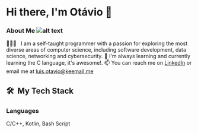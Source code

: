 # Hi there, I'm Otávio 👋
### About Me                                                                                                                                                                               ![alt text](https://www.markdownguide.org/assets/images/tux.png)

👨🏻‍💻 &nbsp; I am a self-taught programmer with a passion for exploring the most diverse areas of computer science, including software development, data science, networking and cybersecurity.
🌱 I'm always learning and currently learning the C language, it's awesome!.
📫 You can reach me on [LinkedIn](https://www.linkedin.com/in/lu%C3%ADs-ot%C3%A1vio-raimann-2094b5297/) or email me at [luis.otavio@keemail.me](luis.otavio@keemail.me)

<!--
**kkkkseriotavio2/kkkkseriotavio2** is a ✨ _special_ ✨ repository because its `README.md` (this file) appears on your GitHub profile.
- 🔭 I’m currently working on ...
- 👀 I love software development, game development, networking and GNU/Linux.
-  I’m currently learning Kotlin.
- 👯 I’m looking to collaborate on free software (*libre*).
- 🤔 I’m looking for help with ...
- 💬 Ask me about ...
- ⚡ Fun fact: ...
-->
## 🛠 &nbsp;My Tech Stack

### Languages
C/C++, Kotlin, Bash Script

<!--
### My Latest Work
